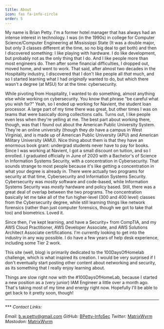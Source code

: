 ```yaml
---
title: About
icon: fas fa-info-circle
order: 5
---
```


My name is Brian Petty. I'm a former hotel manager that has always had an intense interest in technology. I was (in the 1990s) in college for Computer Science/Computer Engineering at Mississippi State (It was a double major, but only 3 classes different at the time, so no big deal to get both) and then I discovered something: I like playing with hardware. I do like development, but probably not as the only thing that I do. And I like people more than most engineers do. Then after some financial difficulties, I dropped out, moved home, and went to work. That said, after almost two decades in the Hospitality industry, I discovered that I don't like people all _that_ much, and so I started learning what I had *originally* wanted to do, but which there wasn't a degree (at MSU) for at the time: cybersecurity.

While pivoting from Hospitality, I wanted to do something, almost anything else while working on cybersecurity. You know that phrase "be careful what you wish for?" Yeah, so I ended up working for Navient, the student loan processor. A large part of my time there was great, but other times I was on teams that were basically doing collections calls. Turns out, I like people even less when they're yelling at me. The best part about working there, though, was that I found out about the American Public University System. They're an online university (though they _do_ have a campus in West Virginia), and is made up of American Public University (APU) and American Military University (AMU). Nice thing about them is that they have an enormous book grant: undergrad students never have to pay for books. Since I was working at Navient, I got a small discount on tuition, and so I enrolled. I graduated officially in June of 2020 with a Bachelor's of Science in Information Systems Security, with a concentration in Cybersecurity. That sounds strange to most people because it's like getting a concentration in what your degree is already in. There were actually two programs for security at that time, Cybersecurity and Information Systems Security. Cybersecurity was _mostly_ software and code-based, while Information Systems Security was _mostly_ hardware and policy based. Still, there was a great deal of overlap between the two programs. The concentration basically let me take all of the fun higher-level (300 and 400 level) classes from the Cybersecurity degree, while still learning things like network forensics (rather than just computer forensics, though we got to take that too) and biometrics. Loved it.

Since then, I've kept learning, and have a Security+ from CompTIA, and my AWS Cloud Practitioner, AWS Developer Associate, and AWS Solutions Architect Associate certifications. I'm currently looking to get into the industry in any way possible. I do have a few years of help desk experience, including some Tier 2 work.

This site (well, blog) is primarily dedicated to the 100DaysOfHomelab challenge, which is what inspired its creation. I would be very surprised if I don't eventually start posting other content about networking and security, as its something that I really enjoy learning about.

Things are slow right now with the #100DaysOfHomeLab, because I started a new position as a (very junior) IAM Engineer a little over a month ago. That's taking most of my time and energy right now. Hopefully I'll be able to get back to it pretty soon, though!

----

*** *Contact Links:*

*Email:* [b.w.petty@gmail.com](mailto:b.w.petty@gmail.com)
*GitHub:* [BPetty-InfoSec](https://github.com/BPetty-InfoSec)
*Twitter:* [MatrixWyrm](https://twitter.com/MatrixWyrm)
*Mastodon:* <a href="https://infosec.exchange/@MatrixWyrm" rel="me">MatrixWyrm</a>
